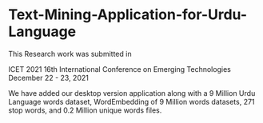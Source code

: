 # Text-Mining-Application-for-Urdu-Language
This Research work was submitted in 

ICET 2021
16th International Conference on Emerging Technologies
December 22 - 23, 2021

We have added our desktop version application along with a 9 Million Urdu Language words dataset, WordEmbedding of 9 Million words datasets, 271 stop words, and 0.2 Million unique words files.
